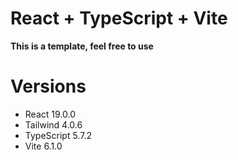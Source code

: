 # React + TypeScript + Vite

**This is a template, feel free to use**

# Versions

- React 19.0.0
- Tailwind 4.0.6
- TypeScript 5.7.2
- Vite 6.1.0
